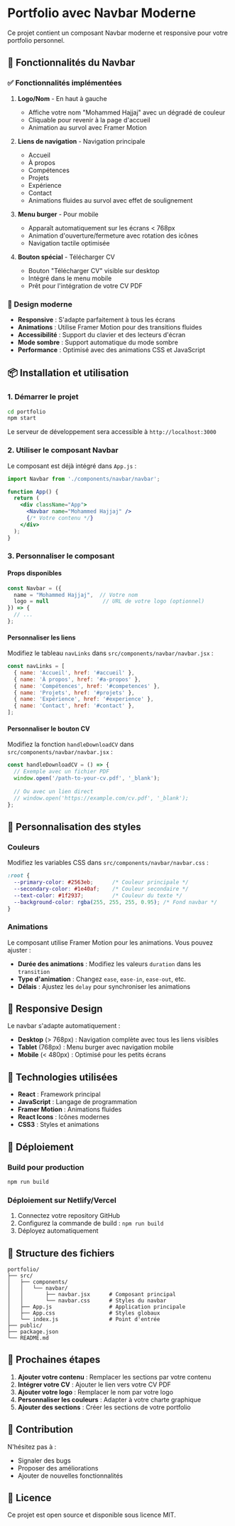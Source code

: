 # Portfolio avec Navbar Moderne

Ce projet contient un composant Navbar moderne et responsive pour votre portfolio personnel.

## 🚀 Fonctionnalités du Navbar

### ✅ Fonctionnalités implémentées

1. **Logo/Nom** - En haut à gauche
   - Affiche votre nom "Mohammed Hajjaj" avec un dégradé de couleur
   - Cliquable pour revenir à la page d'accueil
   - Animation au survol avec Framer Motion

2. **Liens de navigation** - Navigation principale
   - Accueil
   - À propos
   - Compétences  
   - Projets
   - Expérience
   - Contact
   - Animations fluides au survol avec effet de soulignement

3. **Menu burger** - Pour mobile
   - Apparaît automatiquement sur les écrans < 768px
   - Animation d'ouverture/fermeture avec rotation des icônes
   - Navigation tactile optimisée

4. **Bouton spécial** - Télécharger CV
   - Bouton "Télécharger CV" visible sur desktop
   - Intégré dans le menu mobile
   - Prêt pour l'intégration de votre CV PDF

### 🎨 Design moderne

- **Responsive** : S'adapte parfaitement à tous les écrans
- **Animations** : Utilise Framer Motion pour des transitions fluides
- **Accessibilité** : Support du clavier et des lecteurs d'écran
- **Mode sombre** : Support automatique du mode sombre
- **Performance** : Optimisé avec des animations CSS et JavaScript

## 📦 Installation et utilisation

### 1. Démarrer le projet

```bash
cd portfolio
npm start
```

Le serveur de développement sera accessible à `http://localhost:3000`

### 2. Utiliser le composant Navbar

Le composant est déjà intégré dans `App.js` :

```jsx
import Navbar from './components/navbar/navbar';

function App() {
  return (
    <div className="App">
      <Navbar name="Mohammed Hajjaj" />
      {/* Votre contenu */}
    </div>
  );
}
```

### 3. Personnaliser le composant

#### Props disponibles

```jsx
const Navbar = ({ 
  name = "Mohammed Hajjaj",  // Votre nom
  logo = null                 // URL de votre logo (optionnel)
}) => {
  // ...
};
```

#### Personnaliser les liens

Modifiez le tableau `navLinks` dans `src/components/navbar/navbar.jsx` :

```jsx
const navLinks = [
  { name: 'Accueil', href: '#accueil' },
  { name: 'À propos', href: '#a-propos' },
  { name: 'Compétences', href: '#competences' },
  { name: 'Projets', href: '#projets' },
  { name: 'Expérience', href: '#experience' },
  { name: 'Contact', href: '#contact' },
];
```

#### Personnaliser le bouton CV

Modifiez la fonction `handleDownloadCV` dans `src/components/navbar/navbar.jsx` :

```jsx
const handleDownloadCV = () => {
  // Exemple avec un fichier PDF
  window.open('/path-to-your-cv.pdf', '_blank');
  
  // Ou avec un lien direct
  // window.open('https://example.com/cv.pdf', '_blank');
};
```

## 🎨 Personnalisation des styles

### Couleurs

Modifiez les variables CSS dans `src/components/navbar/navbar.css` :

```css
:root {
  --primary-color: #2563eb;      /* Couleur principale */
  --secondary-color: #1e40af;    /* Couleur secondaire */
  --text-color: #1f2937;         /* Couleur du texte */
  --background-color: rgba(255, 255, 255, 0.95); /* Fond navbar */
}
```

### Animations

Le composant utilise Framer Motion pour les animations. Vous pouvez ajuster :

- **Durée des animations** : Modifiez les valeurs `duration` dans les `transition`
- **Type d'animation** : Changez `ease`, `ease-in`, `ease-out`, etc.
- **Délais** : Ajustez les `delay` pour synchroniser les animations

## 📱 Responsive Design

Le navbar s'adapte automatiquement :

- **Desktop** (> 768px) : Navigation complète avec tous les liens visibles
- **Tablet** (768px) : Menu burger avec navigation mobile
- **Mobile** (< 480px) : Optimisé pour les petits écrans

## 🔧 Technologies utilisées

- **React** : Framework principal
- **JavaScript** : Langage de programmation
- **Framer Motion** : Animations fluides
- **React Icons** : Icônes modernes
- **CSS3** : Styles et animations

## 🚀 Déploiement

### Build pour production

```bash
npm run build
```

### Déploiement sur Netlify/Vercel

1. Connectez votre repository GitHub
2. Configurez la commande de build : `npm run build`
3. Déployez automatiquement

## 📝 Structure des fichiers

```
portfolio/
├── src/
│   ├── components/
│   │   └── navbar/
│   │       ├── navbar.jsx      # Composant principal
│   │       └── navbar.css      # Styles du navbar
│   ├── App.js                  # Application principale
│   ├── App.css                 # Styles globaux
│   └── index.js                # Point d'entrée
├── public/
├── package.json
└── README.md
```

## 🎯 Prochaines étapes

1. **Ajouter votre contenu** : Remplacer les sections par votre contenu
2. **Intégrer votre CV** : Ajouter le lien vers votre CV PDF
3. **Ajouter votre logo** : Remplacer le nom par votre logo
4. **Personnaliser les couleurs** : Adapter à votre charte graphique
5. **Ajouter des sections** : Créer les sections de votre portfolio

## 🤝 Contribution

N'hésitez pas à :
- Signaler des bugs
- Proposer des améliorations
- Ajouter de nouvelles fonctionnalités

## 📄 Licence

Ce projet est open source et disponible sous licence MIT.
